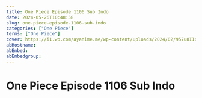 ```yaml
---
title: One Piece Episode 1106 Sub Indo
date: 2024-05-26T10:48:58
slug: one-piece-episode-1106-sub-indo
categories: ["One Piece"]
terms: ["One Piece"]
cover: https://i1.wp.com/ayanime.me/wp-content/uploads/2024/02/957u8IIqwPTgtubSIaBI4bPtGzn.jpg
abHostname: 
abEmbed: 
abEmbedgroup: 
---
```


# One Piece Episode 1106 Sub Indo
